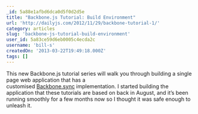 ```yaml
---
_id: 5a88e1afbd6dca0d5f0d2d5e
title: "Backbone.js Tutorial: Build Environment"
url: 'http://dailyjs.com/2012/11/29/backbone-tutorial-1/'
category: articles
slug: 'backbone-js-tutorial-build-environment'
user_id: 5a83ce59d6eb0005c4ecda2c
username: 'bill-s'
createdOn: '2013-03-22T19:49:18.000Z'
tags: []
---
```


This new Backbone.js tutorial series will walk you through building a single page web application that has a customised <a href="http://backbonejs.org/#Sync">Backbone.sync</a> implementation. I started building the application that these tutorials are based on back in August, and it’s been running smoothly for a few months now so I thought it was safe enough to unleash it.
